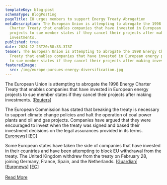 ```yaml
---
templateKey: blog-post
schemaType: BlogPosting
pageTitle: EU urges members to support Energy Treaty Abrogation
metaDescription: The European Union is attempting to abrogate the 1998 Energy
  Charter Treaty that enables companies that have invested in European energy
  projects to sue member states if they cancel their projects after making
  investments.
published: true
date: 2024-12-23T20:58:33.373Z
teaser: The European Union is attempting to abrogate the 1998 Energy Charter
  Treaty that enables companies that have invested in European energy projects
  to sue member states if they cancel their projects after making investments.
featuredImage:
  src: /img/europe-pursues-energy-diversification.jpg
---
```

The European Union is attempting to abrogate the 1998 Energy Charter Treaty that enables companies that have invested in European energy projects to sue member states if they cancel their projects after making investments. [[Reuters](https://email.cpg-online.de/t/d-l-emjjut-l-djt/)]

The European Commission has stated that breaking the treaty is necessary to support climate change policies and halt the operation of coal power plants and oil and gas projects. Companies have argued that they were encouraged to invest when the treaty was signed and based their investment decisions on the legal assurances provided in its terms. [Euronews](https://email.cpg-online.de/t/d-l-emjjut-l-dji/)] [[EC](https://email.cpg-online.de/t/d-l-emjjut-l-djd/)]

Some European states have taken the side of companies that have invested in their countries and have been attempting to block EU withdrawal from the treaty. The United Kingdom withdrew from the treaty on February 28, joining Germany, France, Spain, and the Netherlands. [[Guardian](https://email.cpg-online.de/t/d-l-emjjut-l-djh/)] [[Euronews](https://email.cpg-online.de/t/d-l-emjjut-l-djk/)] [[EC](https://email.cpg-online.de/t/d-l-emjjut-l-dju/)]\
\
[R﻿ead More](https://email.cpg-online.de/t/d-A842BC758D458F0D2540EF23F30FEDED)